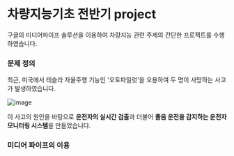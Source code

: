 # 차량지능기초 전반기 project #

구글의 미디어파이프 솔루션을 이용하여 차량지능 관련 주제의 간단한 프로젝트를 수행하였습니다.

### 문제 정의 ###

최근, 미국에서 테슬라 자율주행 기능인 '오토파일럿'을 오용하여 두 명이 사망하는 사고가 발생하였습니다. 

![image](https://user-images.githubusercontent.com/81551992/117570740-97d26400-b106-11eb-951b-41f908176b87.png)

이 사고의 원인을 바탕으로 **운전자의 실시간 검출**과 더불어 **졸음 운전을 감지하는 운전자 모니터링 시스템**을 만들었습니다.

### 미디어 파이프의 이용 ###


